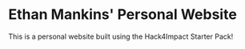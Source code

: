 # Ethan Mankins' Personal Website
This is a personal website built using the Hack4Impact Starter Pack!
